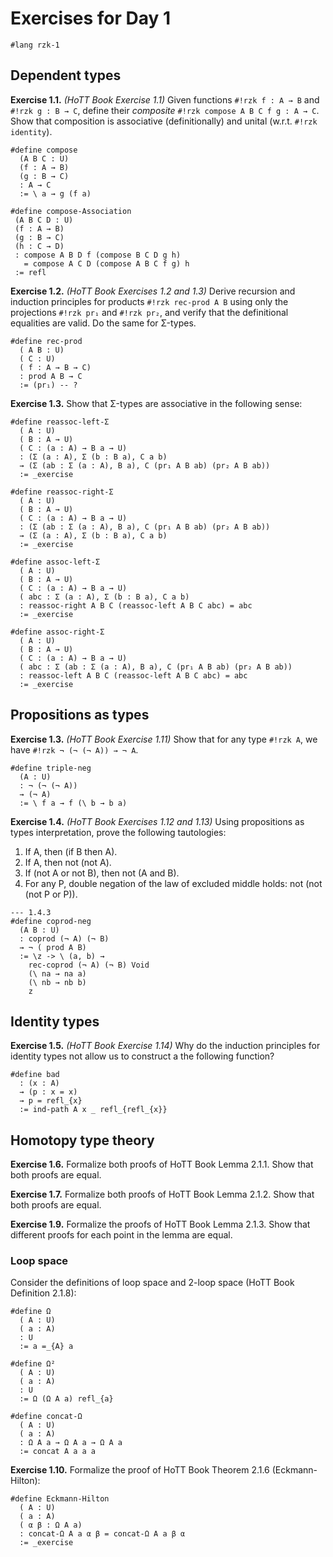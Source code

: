 # Exercises for Day 1

```rzk
#lang rzk-1
```

## Dependent types

**Exercise 1.1.** _(HoTT Book Exercise 1.1)_
Given functions `#!rzk f : A → B` and `#!rzk g : B → C`,
define their _composite_ `#!rzk compose A B C f g : A → C`.
Show that composition is associative (definitionally)
and unital (w.r.t. `#!rzk identity`).

```rzk
#define compose
  (A B C : U)
  (f : A → B) 
  (g : B → C)
  : A → C
  := \ a → g (f a)

#define compose-Association
 (A B C D : U)
 (f : A → B) 
 (g : B → C)
 (h : C → D)
 : compose A B D f (compose B C D g h)
   = compose A C D (compose A B C f g) h
 := refl
```

**Exercise 1.2.** _(HoTT Book Exercises 1.2 and 1.3)_
Derive recursion and induction principles for products `#!rzk rec-prod A B`
using only the projections `#!rzk pr₁` and `#!rzk pr₂`,
and verify that the definitional equalities are valid.
Do the same for Σ-types.

```rzk
#define rec-prod
  ( A B : U)
  ( C : U)
  ( f : A → B → C)
  : prod A B → C
  := (pr₁) -- ?
```


**Exercise 1.3.**
Show that Σ-types are associative in the following sense:

```rzk
#define reassoc-left-Σ
  ( A : U)
  ( B : A → U)
  ( C : (a : A) → B a → U)
  : (Σ (a : A), Σ (b : B a), C a b)
  → (Σ (ab : Σ (a : A), B a), C (pr₁ A B ab) (pr₂ A B ab))
  := _exercise

#define reassoc-right-Σ
  ( A : U)
  ( B : A → U)
  ( C : (a : A) → B a → U)
  : (Σ (ab : Σ (a : A), B a), C (pr₁ A B ab) (pr₂ A B ab))
  → (Σ (a : A), Σ (b : B a), C a b)
  := _exercise

#define assoc-left-Σ
  ( A : U)
  ( B : A → U)
  ( C : (a : A) → B a → U)
  ( abc : Σ (a : A), Σ (b : B a), C a b)
  : reassoc-right A B C (reassoc-left A B C abc) = abc
  := _exercise

#define assoc-right-Σ
  ( A : U)
  ( B : A → U)
  ( C : (a : A) → B a → U)
  ( abc : Σ (ab : Σ (a : A), B a), C (pr₁ A B ab) (pr₂ A B ab))
  : reassoc-left A B C (reassoc-left A B C abc) = abc
  := _exercise
```

## Propositions as types

**Exercise 1.3.** _(HoTT Book Exercise 1.11)_
Show that for any type `#!rzk A`, we have `#!rzk ¬ (¬ (¬ A)) → ¬ A`.

```rzk
#define triple-neg
  (A : U)
  : ¬ (¬ (¬ A))
  → (¬ A)
  := \ f a → f (\ b → b a)
```

**Exercise 1.4.** _(HoTT Book Exercises 1.12 and 1.13)_
Using propositions as types interpretation, prove the following tautologies:

1. If A, then (if B then A).
2. If A, then not (not A).
3. If (not A or not B), then not (A and B).
4. For any P, double negation of the law of excluded middle holds: not (not (not P or P)).

```rzk
--- 1.4.3
#define coprod-neg
  (A B : U)
  : coprod (¬ A) (¬ B)
  → ¬ ( prod A B)
  := \z -> \ (a, b) →
    rec-coprod (¬ A) (¬ B) Void 
    (\ na → na a)
    (\ nb → nb b)
    z

```
## Identity types

**Exercise 1.5.** _(HoTT Book Exercise 1.14)_
Why do the induction principles for identity types not allow us to construct a
the following function?

```{unchecked .rzk}
#define bad
  : (x : A)
  → (p : x = x)
  → p = refl_{x}
  := ind-path A x _ refl_{refl_{x}}
```

## Homotopy type theory

**Exercise 1.6.**
Formalize both proofs of HoTT Book Lemma 2.1.1.
Show that both proofs are equal.

**Exercise 1.7.**
Formalize both proofs of HoTT Book Lemma 2.1.2.
Show that both proofs are equal.

**Exercise 1.9.**
Formalize the proofs of HoTT Book Lemma 2.1.3.
Show that different proofs for each point in the lemma are equal.

### Loop space

Consider the definitions of loop space and 2-loop space (HoTT Book Definition 2.1.8):

```rzk
#define Ω
  ( A : U)
  ( a : A)
  : U
  := a =_{A} a

#define Ω²
  ( A : U)
  ( a : A)
  : U
  := Ω (Ω A a) refl_{a}

#define concat-Ω
  ( A : U)
  ( a : A)
  : Ω A a → Ω A a → Ω A a
  := concat A a a a
```

**Exercise 1.10.**
Formalize the proof of HoTT Book Theorem 2.1.6 (Eckmann-Hilton):

```rzk
#define Eckmann-Hilton
  ( A : U)
  ( a : A)
  ( α β : Ω A a)
  : concat-Ω A a α β = concat-Ω A a β α
  := _exercise
```
